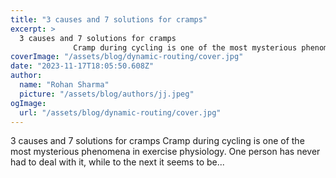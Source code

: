 ```yaml
---
title: "3 causes and 7 solutions for cramps"
excerpt: >
  3 causes and 7 solutions for cramps
              Cramp during cycling is one of the most mysterious phenomena in exercise physiology. One person has never had to deal with it, while to the next it seem
coverImage: "/assets/blog/dynamic-routing/cover.jpg"
date: "2023-11-17T18:05:50.608Z"
author:
  name: "Rohan Sharma"
  picture: "/assets/blog/authors/jj.jpeg"
ogImage:
  url: "/assets/blog/dynamic-routing/cover.jpg"
---
```


3 causes and 7 solutions for cramps
            Cramp during cycling is one of the most mysterious phenomena in exercise physiology. One person has never had to deal with it, while to the next it seems to be...